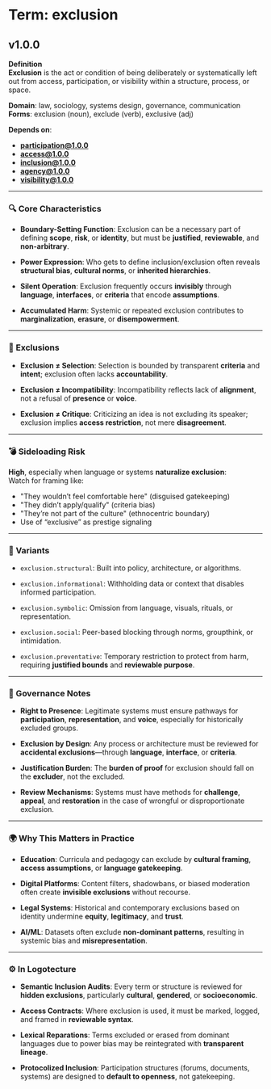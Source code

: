 # Term: exclusion

## v1.0.0

**Definition**  
**Exclusion** is the act or condition of being deliberately or systematically left out from access, participation, or visibility within a structure, process, or space.

**Domain**: law, sociology, systems design, governance, communication  
**Forms**: exclusion (noun), exclude (verb), exclusive (adj)

**Depends on**:  
- **participation@1.0.0**  
- **access@1.0.0**  
- **inclusion@1.0.0**  
- **agency@1.0.0**  
- **visibility@1.0.0**

---

### 🔍 Core Characteristics

- **Boundary-Setting Function**: Exclusion can be a necessary part of defining **scope**, **risk**, or **identity**, but must be **justified**, **reviewable**, and **non-arbitrary**.

- **Power Expression**: Who gets to define inclusion/exclusion often reveals **structural bias**, **cultural norms**, or **inherited hierarchies**.

- **Silent Operation**: Exclusion frequently occurs **invisibly** through **language**, **interfaces**, or **criteria** that encode **assumptions**.

- **Accumulated Harm**: Systemic or repeated exclusion contributes to **marginalization**, **erasure**, or **disempowerment**.

---

### 🚫 Exclusions

- **Exclusion ≠ Selection**: Selection is bounded by transparent **criteria** and **intent**; exclusion often lacks **accountability**.

- **Exclusion ≠ Incompatibility**: Incompatibility reflects lack of **alignment**, not a refusal of **presence** or **voice**.

- **Exclusion ≠ Critique**: Criticizing an idea is not excluding its speaker; exclusion implies **access restriction**, not mere **disagreement**.

---

### 💣 Sideloading Risk

**High**, especially when language or systems **naturalize exclusion**:  
Watch for framing like:

- "They wouldn’t feel comfortable here" (disguised gatekeeping)  
- "They didn’t apply/qualify" (criteria bias)  
- "They’re not part of the culture" (ethnocentric boundary)  
- Use of “exclusive” as prestige signaling

---

### 🔁 Variants

- `exclusion.structural`: Built into policy, architecture, or algorithms.

- `exclusion.informational`: Withholding data or context that disables informed participation.

- `exclusion.symbolic`: Omission from language, visuals, rituals, or representation.

- `exclusion.social`: Peer-based blocking through norms, groupthink, or intimidation.

- `exclusion.preventative`: Temporary restriction to protect from harm, requiring **justified bounds** and **reviewable purpose**.

---

### 🔐 Governance Notes

- **Right to Presence**: Legitimate systems must ensure pathways for **participation**, **representation**, and **voice**, especially for historically excluded groups.

- **Exclusion by Design**: Any process or architecture must be reviewed for **accidental exclusions**—through **language**, **interface**, or **criteria**.

- **Justification Burden**: The **burden of proof** for exclusion should fall on the **excluder**, not the excluded.

- **Review Mechanisms**: Systems must have methods for **challenge**, **appeal**, and **restoration** in the case of wrongful or disproportionate exclusion.

---

### 🌍 Why This Matters in Practice

- **Education**: Curricula and pedagogy can exclude by **cultural framing**, **access assumptions**, or **language gatekeeping**.

- **Digital Platforms**: Content filters, shadowbans, or biased moderation often create **invisible exclusions** without recourse.

- **Legal Systems**: Historical and contemporary exclusions based on identity undermine **equity**, **legitimacy**, and **trust**.

- **AI/ML**: Datasets often exclude **non-dominant patterns**, resulting in systemic bias and **misrepresentation**.

---

### ⚙️ In Logotecture

- **Semantic Inclusion Audits**: Every term or structure is reviewed for **hidden exclusions**, particularly **cultural**, **gendered**, or **socioeconomic**.

- **Access Contracts**: Where exclusion is used, it must be marked, logged, and framed in **reviewable syntax**.

- **Lexical Reparations**: Terms excluded or erased from dominant languages due to power bias may be reintegrated with **transparent lineage**.

- **Protocolized Inclusion**: Participation structures (forums, documents, systems) are designed to **default to openness**, not gatekeeping.
